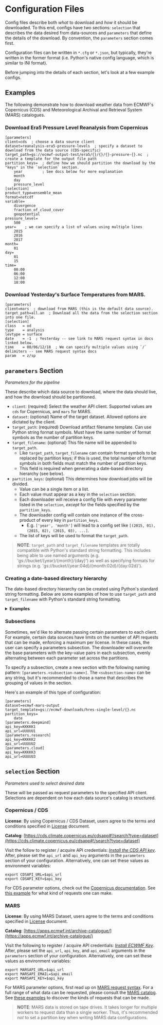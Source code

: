 # Configuration Files

Config files describe both _what_ to download and _how_ it should be downloaded. To this end, configs have two sections:
`selection` that describes the data desired from data-sources and `parameters` that define the details of the download.
By convention, the `parameters` section comes first.

Configuration files can be written in `*.cfg` or `*.json`, but typically, they're written in the former format (i.e.
Python's native config language, which is similar to INI format).

Before jumping into the details of each section, let's look at a few example configs.

## Examples

The following demonstrate how to download weather data from ECMWF's Copernicus (CDS) and Meteorological Archival and
Retrieval System (MARS) catalogues.

### Download Era5 Pressure Level Reanalysis from Copernicus

```
[parameters]
client=cds  ; choose a data source client
dataset=reanalysis-era5-pressure-levels  ; specify a dataset to download from the data source (CDS-specific)
target_path=gs://ecmwf-output-test/era5/{}/{}/{}-pressure-{}.nc  ; create a template for the output file path
partition_keys=  ; define how we should partition the download by the "keys" in the `selection` section.
    year         ; See docs below for more explanation
    month
    day
    pressure_level
[selection]
product_type=ensemble_mean
format=netcdf
variable=
    divergence
    fraction_of_cloud_cover
    geopotential
pressure_level=
    500
year=    ; we can specify a list of values using multiple lines
    2015
    2016
    2017
month=
    01
day=
    01
    15
time=
    00:00
    06:00
    12:00
    18:00
```

### Download Yesterday's Surface Temperatures from MARS.

```
[parameters]
client=mars  ; download from MARS (this is the default data source).
target_path=all.an  ; Download all the data from the selection section into one file.
[selection]
class   = od
type    = analysis
levtype = surface
date    = -1  ; Yesterday -- see link to MARS request syntax in docs linked below.
time    = 00/06/12/18  ; We can specify multiple values using `/` delimiters -- see MARS request syntax docs
param   = z/sp
```

## `parameters` Section

_Parameters for the pipeline_

These describe which data source to download, where the data should live, and how the download should be partitioned.

* `client`: (required) Select the weather API client. Supported values are `cds` for Copernicus, and `mars` for MARS.
* `dataset`: (optional) Name of the target dataset. Allowed options are dictated by the client.
* `target_path`: (required) Download artifact filename template. Can use Python string format symbols. Must have the
  same number of format symbols as the number of partition keys.
* `target_filename`: (optional) This file name will be appended to `target_path`.
    * Like `target_path`, `target_filename` can contain format symbols to be replaced by partition keys; if this is
      used, the total number of format symbols in both fields must match the number of partition keys.
    * This field is required when generating a date-based directory hierarchy (see below).
* `partition_keys`: (optional) This determines how download jobs will be divided.
    * Value can be a single item or a list.
    * Each value must appear as a key in the `selection` section.
    * Each downloader will receive a config file with every parameter listed in the `selection`, _except_ for the fields
      specified by the `partition_keys`.
    * The downloader config will contain one instance of the cross-product of every key in `partition_keys`.
        * E.g. `['year', 'month']` will lead to a config set like `[(2015, 01), (2015, 02), (2015, 03), ...]`.
    * The list of keys will be used to format the `target_path`.

> **NOTE**: `target_path` and `target_filename` templates are totally compatible with Python's standard string formatting.
> This includes being able to use named arguments (e.g. 'gs://bucket/{year}/{month}/{day}') as well as specifying formats for strings 
> (e.g. 'gs://bucket/{year:04d}/{month:02d}/{day:02d}').

### Creating a date-based directory hierarchy

The date-based directory hierarchy can be created using Python's standard string formatting.
Below are some examples of how to use `target_path` and `target_filename` with Python's standard string formatting.

<details>
<summary><strong>Examples</strong></summary>

Note that any parameters that are not relevant to the target path have been omitted.

```
[parameters]
target_filename=.nc
target_path=gs://ecmwf-output-test/era5/{date:%%Y/%%m/%%d}
partition_keys=
     date
[selection]
date=2017-01-01/to/2017-01-02
```

will create  
`gs://ecmwf-output-test/era5/2017/01/01.nc` and  
`gs://ecmwf-output-test/era5/2017/01/02.nc`.

```
[parameters]
target_filename=-pressure-{pressure_level}.nc
target_path=gs://ecmwf-output-test/era5/{date:%%Y/%%m/%%d}
partition_keys=
     date
     pressure_level
[selection]
pressure_level=
    500
date=2017-01-01/to/2017-01-02
```

will create  
`gs://ecmwf-output-test/era5/2017/01/01-pressure-500.nc` and   
`gs://ecmwf-output-test/era5/2017/01/02-pressure-500.nc`.

```
[parameters]
target_filename=.nc
target_path=gs://ecmwf-output-test/pressure-{pressure_level}/era5/{date:%%Y/%%m/%%d}
partition_keys=
     date
     pressure_level
[selection]
pressure_level=
    500
date=2017-01-01/to/2017-01-02
```

will create  
`gs://ecmwf-output-test/pressure-500/era5/2017/01/01.nc` and  
`gs://ecmwf-output-test/pressure-500/era5/2017/01/02.nc`.

```
[parameters]
target_path=gs://ecmwf-output-test/era5/{year:04d}/{month:02d}/{day:02d}-pressure-{pressure_level}.nc
partition_keys=
    year
    month
    day
    pressure_level
[selection]
pressure_level=
    500
year=
    2017
month=
    01
day=
    01
    02
```

will create  
`gs://ecmwf-output-test/era5/2017/01/01-pressure-500.nc` and  
`gs://ecmwf-output-test/era5/2017/01/02-pressure-500.nc`.

> **Note**: Replacing the `target_path` of the above example with this `target_path=gs://ecmwf-output-test/era5/{year}/{month}/{day}-pressure-
>{pressure_level}.nc`
>
> will create
>
> `gs://ecmwf-output-test/era5/2017/1/1-pressure-500.nc` and  
> `gs://ecmwf-output-test/era5/2017/1/2-pressure-500.nc`.

</details>

### Subsections

Sometimes, we'd like to alternate passing certain parameters to each client. For example, certain data sources have
limits on the number of API requests that can be made, enforcing a maximum per license. In these cases, the user can
specify a parameters subsection. The downloader will overwrite the base parameters with the key-value pairs in each
subsection, evenly alternating between each parameter set across the partitions.

To specify a subsection, create a new section with the following naming pattern: `[parameters.<subsection-name>]`.
The `<subsection-name>` can be any string, but it's recommended to chose a name that describes the grouping of values in
the section.

Here's an example of this type of configuration:

```
[parameters]
dataset=ecmwf-mars-output
target_template=gs://ecmwf-downloads/hres-single-level/{}.nc
partition_keys=
    date
[parameters.deepmind]
api_key=KKKKK1
api_url=UUUUU1
[parameters.research]
api_key=KKKKK2
api_url=UUUUU2
[parameters.cloud]
api_key=KKKKK3
api_url=UUUUU3
```

## `selection` Section

_Parameters used to select desired data_

These will be passed as request parameters to the specified API client. Selections are dependent on how each data
source's catalog is structured.

### Copernicus / CDS

**License**: By using Copernicus / CDS Dataset, users agree to the terms and conditions specified in [License](https://cds.climate.copernicus.eu/api/v2/terms/static/licence-to-use-copernicus-products.pdf) document.

**Catalog**: [https://cds.climate.copernicus.eu/cdsapp#!/search?type=dataset](https://cds.climate.copernicus.eu/cdsapp#!/search?type=dataset)

Visit the follow to register / acquire API credentials:
_[Install the CDS API key](https://cds.climate.copernicus.eu/api-how-to#install-the-cds-api-key)_. After, please set
the `api_url` and `api_key` arguments in the `parameters` section of your configuration. Alternatively, one can set
these values as environment variables:

```shell
export CDSAPI_URL=$api_url
export CDSAPI_KEY=$api_key
```

For CDS parameter options, check out
the [Copernicus documentation](https://cds.climate.copernicus.eu/cdsapp#!/search?type=dataset).
See [this example](https://cds.climate.copernicus.eu/cdsapp#!/dataset/reanalysis-era5-pressure-levels?tab=form)
for what kind of requests one can make.

### MARS

**License**: By using MARS Dataset, users agree to the terms and conditions specified in [License](https://www.ecmwf.int/en/forecasts/accessing-forecasts/licences-available) document.

**Catalog**: [https://apps.ecmwf.int/archive-catalogue/](https://apps.ecmwf.int/archive-catalogue/)

Visit the following to register / acquire API credentials:
_[Install ECWMF Key](https://confluence.ecmwf.int/display/WEBAPI/Access+MARS#AccessMARS-key)_. After, please set
the `api_url`, `api_key`, and `api_email` arguments in the `parameters` section of your configuration. Alternatively,
one can set these values as environment variables:

```shell
export MARSAPI_URL=$api_url
export MARSAPI_EMAIL=$api_email
export MARSAPI_KEY=$api_key
```

For MARS parameter options, first read up on
[MARS request syntax](https://confluence.ecmwf.int/display/WEBAPI/Brief+MARS+request+syntax). For a full range of what
data can be requested, please consult the [MARS catalog](https://apps.ecmwf.int/archive-catalogue/).
See [these examples](https://confluence.ecmwf.int/display/UDOC/MARS+example+requests)
to discover the kinds of requests that can be made.

> **NOTE**: MARS data is stored on tape drives. It takes longer for multiple workers to request data than a single
> worker. Thus, it's recommended _not_ to set a partition key when writing MARS data configurations.
